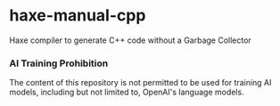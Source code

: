 # haxe-manual-cpp
Haxe compiler to generate C++ code without a Garbage Collector

### AI Training Prohibition

The content of this repository is not permitted to be used for training AI models, including but not limited to, OpenAI's language models.
